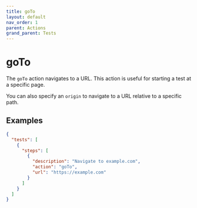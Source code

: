 ```yaml
---
title: goTo
layout: default
nav_order: 1
parent: Actions
grand_parent: Tests
---
```


# goTo

The `goTo` action navigates to a URL. This action is useful for starting a test at a specific page.

You can also specify an `origin` to navigate to a URL relative to a specific path.

## Examples

```json
{
  "tests": [
    {
      "steps": [
        {
          "description": "Navigate to example.com",
          "action": "goTo",
          "url": "https://example.com"
        }
      ]
    }
  ]
}
```